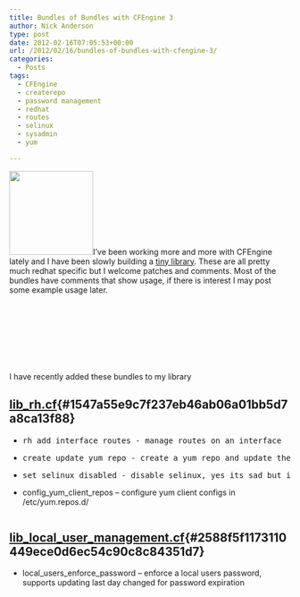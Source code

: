 ```yaml
---
title: Bundles of Bundles with CFEngine 3
author: Nick Anderson
type: post
date: 2012-02-16T07:05:53+00:00
url: /2012/02/16/bundles-of-bundles-with-cfengine-3/
categories:
  - Posts
tags:
  - CFEngine
  - createrepo
  - password management
  - redhat
  - routes
  - selinux
  - sysadmin
  - yum

---
```

[<img class="alignleft size-thumbnail wp-image-936" title="Bundles of Bundles" src="http://www.cmdln.org/images/wp-content/uploads/2012/02/Extrusion-Bundles2-150x150.jpg" alt="" width="150" height="150" />][1]I&#8217;ve been working more and more with CFEngine lately and I have been slowly building a [tiny library][2]. These are all pretty much redhat specific but I welcome patches and comments. Most of the bundles have comments that show usage, if there is interest I may post some example usage later.

&nbsp;

&nbsp;

&nbsp;

<!--more-->

&nbsp;

I have recently added these bundles to my library

## [lib_rh.cf][3]{#1547a55e9c7f237eb46ab06a01bb5d7a8ca13f88}

  * <pre>rh_add_interface_routes - manage routes on an interface</pre>

  * <pre>create_update_yum_repo - create a yum repo and update the metadata if files change</pre>

  * <pre>set_selinux_disabled - disable selinux, yes its sad but its common</pre>

  * config\_yum\_client_repos &#8211; configure yum client configs in /etc/yum.repos.d/

<pre></pre>

## [lib\_local\_user_management.cf][4]{#2588f5f1173110449ece0d6ec54c90c8c84351d7}

  * local\_users\_enforce_password &#8211; enforce a local users password, supports updating last day changed for password expiration

&nbsp;

 [1]: http://www.cmdln.org/images/wp-content/uploads/2012/02/Extrusion-Bundles2.jpg
 [2]: http://www.laurand.net/images/Extrusion%20Bundles2.jpg
 [3]: https://github.com/nickanderson/nickanderson-cfengine-library/blob/master/lib_rh.cf
 [4]: https://github.com/nickanderson/nickanderson-cfengine-library/blob/master/lib_local_user_management.cf
